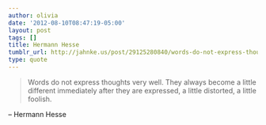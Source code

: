 ```yaml
---
author: olivia
date: '2012-08-10T08:47:19-05:00'
layout: post
tags: []
title: Hermann Hesse
tumblr_url: http://jahnke.us/post/29125280840/words-do-not-express-thoughts-very-well-they
type: quote
---
```


> Words do not express thoughts very well. They always become a little different immediately after they are expressed, a little distorted, a little foolish.

– Hermann Hesse
